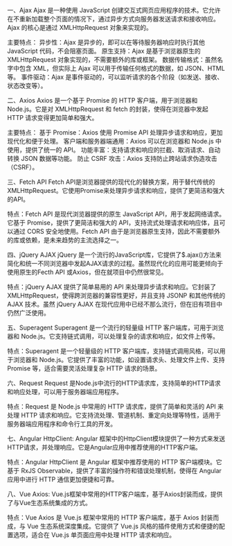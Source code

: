 一、Ajax
Ajax 是一种使用 JavaScript 创建交互式网页应用程序的技术。它允许在不重新加载整个页面的情况下，通过异步方式向服务器发送请求和接收响应。Ajax 的核心是通过 XMLHttpRequest 对象来实现的。

主要特点：
异步性：Ajax 是异步的，即可以在等待服务器响应时执行其他 JavaScript 代码，不会阻塞页面。
原生支持：Ajax 是基于浏览器原生的 XMLHttpRequest 对象实现的，不需要额外的库或框架。
数据传输格式：虽然名字中包含 XML，但实际上 Ajax 可以用于传输任何格式的数据，如 JSON、HTML 等。
事件驱动：Ajax 是事件驱动的，可以监听请求的各个阶段（如发送、接收、状态改变等）。


二、Axios
Axios 是一个基于 Promise 的 HTTP 客户端，用于浏览器和 Node.js。它是对 XMLHttpRequest 和 fetch 的封装，使得在浏览器中发起 HTTP 请求变得更加简单和强大。

主要特点：
基于 Promise：Axios 使用 Promise API 处理异步请求和响应，更加现代化和便于处理。
客户端和服务器端通用：Axios 可以在浏览器和 Node.js 中使用，提供了统一的 API。
功能丰富：支持请求和响应的拦截、取消请求、自动转换 JSON 数据等功能。
防止 CSRF 攻击：Axios 支持防止跨站请求伪造攻击（CSRF）。

三、Fetch API
Fetch API是浏览器提供的现代化的替换方案，用于替代传统的XMLHttpRequest。它使用Promise来处理异步请求和响应，提供了更简洁和强大的API。

特点：Fetch API 是现代浏览器提供的原生 JavaScript API，用于发起网络请求。它基于 Promise，提供了更简洁和强大的 API，支持流式处理请求和响应体，且可以通过 CORS 安全地使用。Fetch API 由于是浏览器原生支持，因此不需要额外的库或依赖，是未来趋势的主流选择之一。


四、jQuery AJAX
jQuery 是一个流行的JavaScript库，它提供了$.ajax()方法来简化和统一不同浏览器中发起AJAX请求的过程。虽然现代化的应用可能更倾向于使用原生的Fecth API 或Axios，但在就项目中仍然很常见。

特点：jQuery AJAX 提供了简单易用的 API 来处理异步请求和响应。它封装了 XMLHttpRequest，使得跨浏览器的兼容性更好，并且支持 JSONP 和其他传统的 AJAX 技术。虽然 jQuery AJAX 在现代应用中已经不那么流行，但在旧有项目中仍然广泛使用。

五、Superagent
Superagent 是一个流行的轻量级 HTTP 客户端库，可用于浏览器和 Node.js。它支持链式调用，可以处理复杂的请求和响应，如文件上传等。

特点：Superagent 是一个轻量级的 HTTP 客户端库，支持链式调用风格，可以用于浏览器和 Node.js。它提供了丰富的功能，如设置请求头、处理文件上传、支持 Promise 等，适合需要灵活处理复杂 HTTP 请求的场景。

六、Request
Request 是Node.js中流行的HTTP请求库，支持简单的HTTP请求和响应处理，可以用于服务器端应用程序。

特点：Request 是 Node.js 中常用的 HTTP 请求库，提供了简单和灵活的 API 来处理 HTTP 请求和响应。它支持流处理、管道机制、重定向处理等特性，适用于服务器端应用程序和命令行工具的开发。

七、Angular HttpClient:
Angular 框架中的HttpClient模块提供了一种方式来发送HTTP请求，并处理响应。它是Angular应用中推荐使用的HTTP客户端。

特点：Angular HttpClient 是 Angular 框架中推荐使用的 HTTP 客户端模块。它基于 RxJS Observable，提供了丰富的操作符和错误处理机制，使得在 Angular 应用中进行 HTTP 通信更加便捷和可靠。

八、Vue Axios:
Vue.js框架中常用的HTTP客户端库，基于Axios封装而成，提供了与Vue生态系统集成的方式。

特点：Vue Axios 是 Vue.js 框架中常用的 HTTP 客户端库，基于 Axios 封装而成，与 Vue 生态系统深度集成。它提供了 Vue.js 风格的插件使用方式和便捷的配置选项，适合在 Vue.js 单页面应用中处理 HTTP 请求和响应。